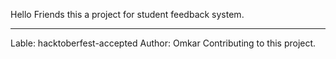 Hello Friends this a project for student feedback system.

---
Lable: hacktoberfest-accepted
Author: Omkar
Contributing to this project.

